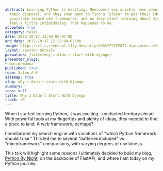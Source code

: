 ```yaml
---
abstract: Learning Python is exciting. Newcomers may quickly have powerful tools at
  their disposal, and they soon want to find a "place" to put their ideas. Some may
  gravitate toward web frameworks, and as they start learning about Django, it might
  feel a little intimidating. That happened to me.
accepted: true
category: talks
date: 2022-10-17 12:00:00-07:00
end_date: 2022-10-17 12:25:00-07:00
image: https://v1.screenshot.11ty.dev/https%3A%2F%2F2022.djangocon.us%2Fpresenters%2Fmario-munoz/opengraph/
layout: session-details
permalink: /talks/why-i-didn-t-start-with-django/
presenter_slugs:
- mario-munoz
published: true
room: Salon A-E
sitemap: true
slug: why-i-didn-t-start-with-django
summary: ''
tags: null
title: Why I Didn't Start With Django
track: t0
---
```


When I started learning Python, it was exciting&mdash;uncharted territory ahead. With powerful tools at my fingertips and plenty of ideas, they needed to find a place to land. A web framework, perhaps?

I bombarded my search engine with variations of "which Python framework should I use." This led me to several "batteries included" vs "microframework" comparisons, with varying degrees of usefulness.

This talk will highlight some reasons I ultimately decided to build my blog, [Python By Night](https://www.pythonbynight.com), on the backbone of FastAPI, and where I am today on my Python journey.
